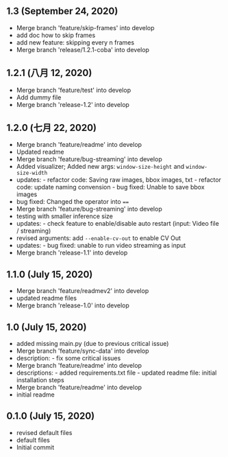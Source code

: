 ## 1.3 (September 24, 2020)
  - Merge branch 'feature/skip-frames' into develop
  - add doc how to skip frames
  - add new feature: skipping every n frames
  - Merge branch 'release/1.2.1-coba' into develop

## 1.2.1 (八月 12, 2020)
  - Merge branch 'feature/test' into develop
  - Add dummy file
  - Merge branch 'release-1.2' into develop

## 1.2.0 (七月 22, 2020)
  - Merge branch 'feature/readme' into develop
  - Updated readme
  - Merge branch 'feature/bug-streaming' into develop
  - Added visualizer; Added new args: `window-size-height` and `window-size-width`
  - updates: - refactor code: Saving raw images, bbox images, txt - refactor code: update naming convension - bug fixed: Unable to save bbox images
  - bug fixed: Changed the operator into `==`
  - Merge branch 'feature/bug-streaming' into develop
  - testing with smaller inference size
  - updates: - check feature to enable/disable auto restart (input: Video file / streaming)
  - revised arguments: add `--enable-cv-out` to enable CV Out
  - updates: - bug fixed: unable to run video streaming as input
  - Merge branch 'release-1.1' into develop

## 1.1.0 (July 15, 2020)
  - Merge branch 'feature/readmev2' into develop
  - updated readme files
  - Merge branch 'release-1.0' into develop

## 1.0 (July 15, 2020)
  - added missing main.py (due to previous critical issue)
  - Merge branch 'feature/sync-data' into develop
  - description: - fix some critical issues
  - Merge branch 'feature/readme' into develop
  - descriptions: - added requirements.txt file - updated readme file: initial installation steps
  - Merge branch 'feature/readme' into develop
  - initial readme

## 0.1.0 (July 15, 2020)
  - revised default files
  - default files
  - Initial commit

